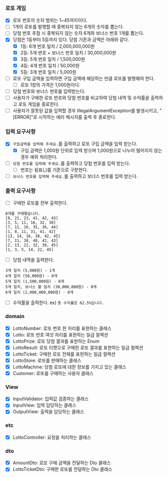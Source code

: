 ### 로또 게임

- [x]  로또 번호의 숫자 범위는 1~45까지이다.
- [ ]  1개의 로또를 발행할 때 중복되지 않는 6개의 숫자를 뽑는다.
- [ ]  당첨 번호 추첨 시 중복되지 않는 숫자 6개와 보너스 번호 1개를 뽑는다.
- [x]  당첨은 1등부터 5등까지 있다. 당첨 기준과 금액은 아래와 같다.
    - [x]  1등: 6개 번호 일치 / 2,000,000,000원
    - [x]  2등: 5개 번호 + 보너스 번호 일치 / 30,000,000원
    - [x]  3등: 5개 번호 일치 / 1,500,000원
    - [x]  4등: 4개 번호 일치 / 50,000원
    - [x]  5등: 3개 번호 일치 / 5,000원
- [ ]  로또 구입 금액을 입력하면 구입 금액에 해당하는 만큼 로또를 발행해야 한다.
    - [ ]  로또 1장의 가격은 1,000원이다.
- [ ]  당첨 번호와 보너스 번호를 입력받는다.
- [ ]  사용자가 구매한 로또 번호와 당첨 번호를 비교하여 당첨 내역 및 수익률을 출력하고 로또 게임을 종료한다.
- [ ]  사용자가 잘못된 값을 입력할 경우 IllegalArgumentException를 발생시키고, "[ERROR]"로 시작하는 에러 메시지를 출력 후 종료한다.

### 입력 요구사항

- [x]  `구입금액을 입력해 주세요.`를 출력하고 로또 구입 금액을 입력 받는다.
    - [x]  구입 금액은 1,000원 단위로 입력 받으며 1,000원으로 나누어 떨어지지 않는 경우 예외 처리한다.
- [ ]  `당첨 번호를 입력해 주세요.`를 출력하고 당첨 번호를 입력 받는다.
    - [ ]  번호는 쉼표(,)를 기준으로 구분한다.
- [ ]  `보너스 번호를 입력해 주세요.`를 출력하고 보너스 번호를 입력 받는다.

### 출력 요구사항

- [ ]  구매한 로또를 전부 출력한다.

```
8개를 구매했습니다.
[8, 21, 23, 41, 42, 43] 
[3, 5, 11, 16, 32, 38] 
[7, 11, 16, 35, 36, 44] 
[1, 8, 11, 31, 41, 42] 
[13, 14, 16, 38, 42, 45] 
[7, 11, 30, 40, 42, 43] 
[2, 13, 22, 32, 38, 45] 
[1, 3, 5, 14, 22, 45]
```

- [ ]  당첨 내역을 출력한다.

```
3개 일치 (5,000원) - 1개
4개 일치 (50,000원) - 0개
5개 일치 (1,500,000원) - 0개
5개 일치, 보너스 볼 일치 (30,000,000원) - 0개
6개 일치 (2,000,000,000원) - 0개
```

- [ ]  수익률을 출력한다. ex) `총 수익률은 62.5%입니다.`

### domain

- [x]  LottoNumber: 로또 번호 한 자리를 표현하는 클래스
- [x]  Lotto: 로또 번호 여섯 자리를 표현하는 일급 컬렉션
- [x]  LottoPrize: 로또 당첨 결과를 표현하는 Enum
- [x]  LottoResult: 로또 티켓으로 구매한 로또 결과를 표현하는 일급 컬렉션
- [x]  LottoTicket: 구매한 로또 전체를 표현하는 일급 컬렉션
- [x]  LottoStore: 로또를 판매하는 클래스
- [x]  LottoMachine: 당첨 로또에 대한 정보를 가지고 있는 클래스
- [x]  Customer: 로또를 구매하는 사용자 클래스

### View

- [x]  InputValidator: 입력값 검증하는 클래스
- [x]  InputView: 입력 담당하는 클래스
- [x]  OutputView: 출력을 담당하는 클래스

### etc

- [x]  LottoController: 요청을 처리하는 클래스

### dto

- [x]  AmountDto: 로또 구매 금액을 전달하는 Dto 클래스
- [x]  LottoTicketDto: 구매한 로또를 전달하는 Dto 클래스
